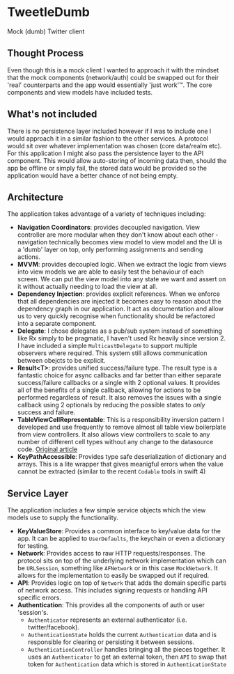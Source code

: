# TweetleDumb
Mock (dumb) Twitter client

## Thought Process
Even though this is a mock client I wanted to approach it with the mindset that the mock components (network/auth) could be swapped out for their 'real' counterparts and the app would essentially 'just work'™. The core components and view models have included tests.

## What's not included
There is no persistence layer included however if I was to include one I would approach it in a similar fashion to the other services. A protocol would sit over whatever implementation was chosen (core data/realm etc). For this application I might also pass the persistence layer to the API component. This would allow auto-storing of incoming data then, should the app be offline or simply fail, the stored data would be provided so the application would have a better chance of not being empty.

## Architecture
The application takes advantage of a variety of techniques including:

- **Navigation Coordinators**: provides decoupled navigation. View controller are more modular when they don't know about each other - navigation technically becomes view model to view model and the UI is a 'dumb' layer on top, only performing assignments and sending actions.
- **MVVM**: provides decoupled logic. When we extract the logic from views into view models we are able to easily test the behaviour of each screen. We can put the view model into any state we want and assert on it without actually needing to load the view at all.
- **Dependency Injection**: provides explicit references. When we enforce that all dependencies are injected it becomes easy to reason about the dependency graph in our application. It act as documentation and allow us to very quickly recognise when functionality should be refactored into a separate component.
- **Delegate**: I chose delegates as a pub/sub system instead of something like Rx simply to be pragmatic, I haven't used Rx heavily since version 2. I have included a simple `MulticastDelegate` to support multiple observers where required. This system still allows communication between obejcts to be explicit.
- **Result\<T>**: provides unified success/failure type. The result type is a fantastic choice for async callbacks and far better than either separate success/failure callbacks or a single with 2 optional values. It provides all of the benefits of a single callback, allowing for actions to be performed regardless of result. It also removes the issues with a single callback using 2 optionals by reducing the possible states to _only_ success and failure.
- **TableViewCellRepresentable**: This is a responsibility inversion pattern I developed and use frequently to remove almost all table view boilerplate from view controllers. It also allows view controllers to scale to any number of different cell types without any change to the datasource code. [Original article](https://medium.com/@IanKeen/separation-of-concerns-ui-edition-1916a35a6899)
- **KeyPathAccessible**: Provides type safe deserialization of dictionary and arrays. This is a lite wrapper that gives meanigful errors when the value cannot be extracted (similar to the recent `Codable` tools in swift 4)

## Service Layer
The application includes a few simple service objects which the view models use to supply the functionality.

- **KeyValueStore**: Provides a common interface to key/value data for the app. It can be applied to `UserDefaults`, the keychain or even a dictionary for testing.
- **Network**: Provides access to raw HTTP requests/responses. The protocol sits on top of the underlying network implementation which can be `URLSession`, something like `AFNetwork` or in this case `MockNetwork`. It allows for the implementation to easily be swapped out if required.
- **API**: Provides logic on top of `Network` that adds the domain specific parts of network access. This includes signing requests or handling API specific errors.
- **Authentication**: This provides all the components of auth or user 'session's.
	- `Authenticator` represents an external authenticator (i.e. twitter/facebook).
	- `AuthenticationState` holds the current `Authentication` data and is responsible for clearing or persisting it between sessions.
	- `AuthenticationController` handles bringing all the pieces together. It uses an `Authenticator` to get an external token, then `API` to swap that token for `Authentication` data which is stored in `AuthenticationState`
